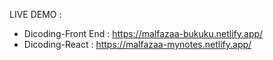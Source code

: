 LIVE DEMO :
- Dicoding-Front End : https://malfazaa-bukuku.netlify.app/
- Dicoding-React : https://malfazaa-mynotes.netlify.app/
